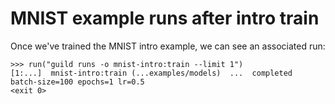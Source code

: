 # MNIST example runs after intro train

Once we've trained the MNIST intro example, we can see an associated
run:

    >>> run("guild runs -o mnist-intro:train --limit 1")
    [1:...]  mnist-intro:train (...examples/models)  ...  completed  batch-size=100 epochs=1 lr=0.5
    <exit 0>

